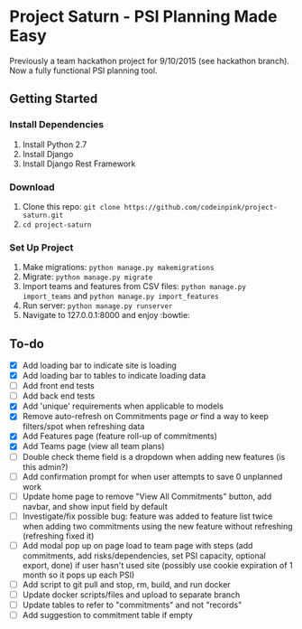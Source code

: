 # Project Saturn - PSI Planning Made Easy

Previously a team hackathon project for 9/10/2015 (see hackathon branch).  Now a fully functional PSI planning tool.


## Getting Started
### Install Dependencies
1. Install Python 2.7
2. Install Django
3. Install Django Rest Framework

### Download
1. Clone this repo: ```git clone https://github.com/codeinpink/project-saturn.git```
2. ```cd project-saturn```

### Set Up Project
1. Make migrations: ```python manage.py makemigrations```
2. Migrate: ```python manage.py migrate```
3. Import teams and features from CSV files: ```python manage.py import_teams``` and ```python manage.py import_features```
4. Run server: ```python manage.py runserver```
5. Navigate to 127.0.0.1:8000 and enjoy :bowtie:


## To-do
- [x] Add loading bar to indicate site is loading
- [x] Add loading bar to tables to indicate loading data
- [ ] Add front end tests
- [ ] Add back end tests
- [x] Add 'unique' requirements when applicable to models
- [x] Remove auto-refresh on Commitments page *or* find a way to keep filters/spot when refreshing data
- [x] Add Features page (feature roll-up of commitments)
- [x] Add Teams page (view all team plans)
- [ ] Double check theme field is a dropdown when adding new features (is this admin?)
- [ ] Add confirmation prompt for when user attempts to save 0 unplanned work
- [ ] Update home page to remove "View All Commitments" button, add navbar, and show input field by default
- [ ] Investigate/fix possible bug: feature was added to feature list twice when adding two commitments using the new feature without refreshing (refreshing fixed it)
- [ ] Add modal pop up on page load to team page with steps (add commitments, add risks/dependencies, set PSI capacity, optional export, done) if user hasn't used site (possibly use cookie expiration of 1 month so it pops up each PSI)
- [ ] Add script to git pull and stop, rm, build, and run docker
- [ ] Update docker scripts/files and upload to separate branch
- [ ] Update tables to refer to "commitments" and not "records"
- [ ] Add suggestion to commitment table if empty
